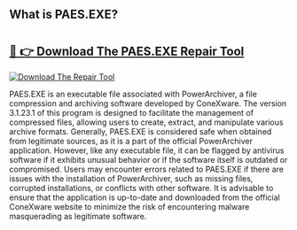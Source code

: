 ## What is PAES.EXE? 

# <h2><a href="https://exedetect.com/download.php?PAES.EXE">🔗 👉 Download The PAES.EXE Repair Tool</a></h2>

[![Download The Repair Tool](https://exedetect.com/download-button.jpg)](https://exedetect.com/download.php?PAES.EXE)

PAES.EXE is an executable file associated with PowerArchiver, a file compression and archiving software developed by ConeXware. The version 3.1.23.1 of this program is designed to facilitate the management of compressed files, allowing users to create, extract, and manipulate various archive formats. Generally, PAES.EXE is considered safe when obtained from legitimate sources, as it is a part of the official PowerArchiver application. However, like any executable file, it can be flagged by antivirus software if it exhibits unusual behavior or if the software itself is outdated or compromised. Users may encounter errors related to PAES.EXE if there are issues with the installation of PowerArchiver, such as missing files, corrupted installations, or conflicts with other software. It is advisable to ensure that the application is up-to-date and downloaded from the official ConeXware website to minimize the risk of encountering malware masquerading as legitimate software.